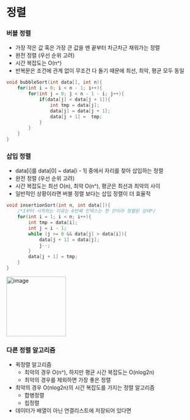 # <strong>정렬</strong>

### <strong>버블 정렬</strong>
- 가장 작은 값 혹은 가장 큰 값을 맨 끝부터 차근차근 채워가는 정렬
- 완전 정렬 (우선 순위 고려) 
- 시간 복잡도는 O(n^)
- 반복문은 조건에 관계 없이 무조건 다 돌기 때문에 최선, 최악, 평균 모두 동일
```c++
void bubbleSort(int data[], int n){
    for(int i = 0; i < n - 1; i++){
        for(int j = 0; j < n - 1 - i; j++){
            if(data[j] < data[j + 1]){
                int tmp = data[j];
                data[j] = data[j + 1];
                data[j + 1] =  tmp;
            }
        }
    }
}
```
### <strong>삽입 정렬</strong>
- data[i]를 data[0] ~ data[i - 1] 중에서 자리를 찾아 삽입하는 정렬
- 완전 정렬 (우선 순위 고려)
- 시간 복잡도는 최선 O(n), 최악 O(n^), 평군은 최선과 최악의 사이
- 일반적인 상황이라면 버블 정렬 보다는 삽입 정렬이 더 효율적
```c++
void insertionSort(int n, int data[]){
    /*1부터 시작하는 이유는 0번째 인덱스는 한 칸이라 정렬된 상태*/
    for(int i = 1; i < n; i++){
        int tmp = data[i];
        int j = i - 1;
        while (j >= 0 && data[j] > data[i]){
            data[j + 1] = data[j];
            j--;
        }
        data[j + 1] = tmp;
    }
}
```
<img width="156" alt="image" src="https://user-images.githubusercontent.com/99342700/217188020-f51c9250-6e7c-4095-84e7-a45ebedc9a12.png">

### <strong>다른 정렬 알고리즘</strong>
- 퀵정렬 알고리즘
    - 최악의 경우 O(n^), 하지만 평균 시간 복잡도는 O(nlog2n)
    - 최악의 경우를 제외하면 가장 좋은 정렬
- 최악의 경우 O(nlog2n)의 시간 복잡도를 가지는 정렬 알고리즘
    - 합병정렬
    - 힙정렬
- 데이터가 배열이 아닌 연결리스트에 저장되어 있다면
